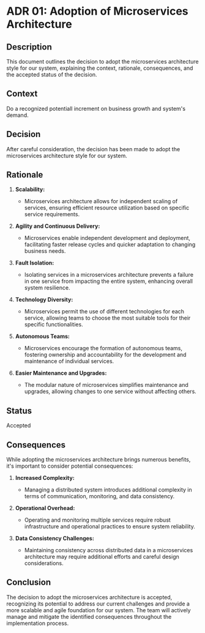 # ADR 01: Adoption of Microservices Architecture

## Description

This document outlines the decision to adopt the microservices architecture style for our system, explaining the context, rationale, consequences, and the accepted status of the decision.

## Context

Do a recognized potentiall increment on business growth and system's demand.

## Decision

After careful consideration, the decision has been made to adopt the microservices architecture style for our system.

## Rationale

1. **Scalability:**
   - Microservices architecture allows for independent scaling of services, ensuring efficient resource utilization based on specific service requirements.

2. **Agility and Continuous Delivery:**
   - Microservices enable independent development and deployment, facilitating faster release cycles and quicker adaptation to changing business needs.

3. **Fault Isolation:**
   - Isolating services in a microservices architecture prevents a failure in one service from impacting the entire system, enhancing overall system resilience.

4. **Technology Diversity:**
   - Microservices permit the use of different technologies for each service, allowing teams to choose the most suitable tools for their specific functionalities.

5. **Autonomous Teams:**
   - Microservices encourage the formation of autonomous teams, fostering ownership and accountability for the development and maintenance of individual services.

6. **Easier Maintenance and Upgrades:**
   - The modular nature of microservices simplifies maintenance and upgrades, allowing changes to one service without affecting others.

## Status

Accepted

## Consequences

While adopting the microservices architecture brings numerous benefits, it's important to consider potential consequences:

1. **Increased Complexity:**
   - Managing a distributed system introduces additional complexity in terms of communication, monitoring, and data consistency.

2. **Operational Overhead:**
   - Operating and monitoring multiple services require robust infrastructure and operational practices to ensure system reliability.

3. **Data Consistency Challenges:**
   - Maintaining consistency across distributed data in a microservices architecture may require additional efforts and careful design considerations.

## Conclusion

The decision to adopt the microservices architecture is accepted, recognizing its potential to address our current challenges and provide a more scalable and agile foundation for our system. The team will actively manage and mitigate the identified consequences throughout the implementation process.